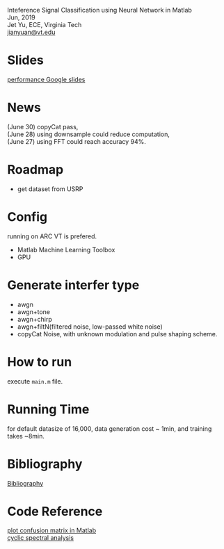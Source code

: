  
Inteference Signal Classification using Neural Network in Matlab  
Jun, 2019  
Jet Yu, ECE, Virginia Tech  
jianyuan@vt.edu  


# Slides
[performance Google slides](https://docs.google.com/presentation/d/1POVndvXnNvz2-mwR2zpuVd6MISutlEGou-EAwx-jbyw/edit?usp=sharing)

# News
(June 30) copyCat pass,    
(June 28) using downsample could reduce computation,    
(June 27) using FFT could reach accuracy 94%.  

# Roadmap
* get dataset from USRP


# Config
running on ARC VT is prefered.  
* Matlab Machine Learning Toolbox  
* GPU 


# Generate interfer type  
* awgn  
* awgn+tone  
* awgn+chirp  
* awgn+filtN(filtered noise, low-passed white noise) 
* copyCat Noise, with unknown modulation and pulse shaping scheme.   

# How to run
execute `main.m` file.

# Running Time
for default datasize of 16,000, data generation cost ~ 1min, and training takes ~8min.

# Bibliography
[Bibliography](./bib.md)

# Code Reference
[plot confusion matrix in Matlab](https://www.mathworks.com/matlabcentral/fileexchange/64185-plot-confusion-matrix)  
[cyclic spectral analysis](https://www.mathworks.com/matlabcentral/fileexchange/48909-cyclic-spectral-analysis)

